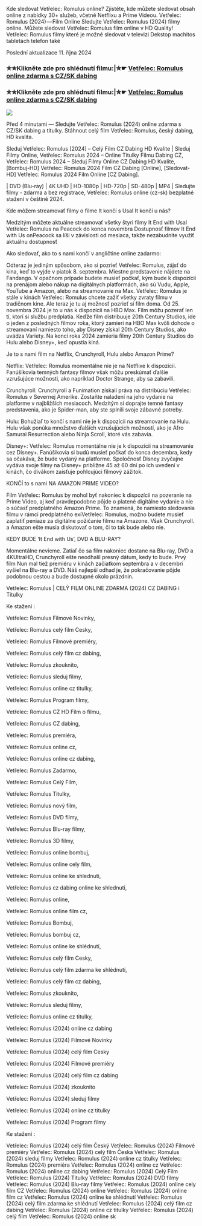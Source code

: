
Kde sledovat Vetřelec: Romulus online? Zjistěte, kde můžete sledovat obsah online z nabídky 30+ služeb, včetně Netflixu a Prime Videou. Vetřelec: Romulus (2024) — Film Online Sledujte Vetřelec: Romulus (2024) filmy online. Můžete sledovat Vetřelec: Romulus film online v HD Quality! Vetřelec: Romulus filmy které je možné sledovat v televizi Dekstop machitos tabletách telefon také

Poslední aktualizace 11. října 2024

### ✮✮Klikněte zde pro shlédnutí filmu:|✮☛ [Vetřelec: Romulus online zdarma s CZ/SK dabing](https://crotx.online/sk/movie/945961/votrelec-romulus.git)

### ✮✮Klikněte zde pro shlédnutí filmu:|✮☛ [Vetřelec: Romulus online zdarma s CZ/SK dabing](https://crotx.online/sk/movie/945961/votrelec-romulus.git)

<p dir="auto"><a href="https://crotx.online/sk/movie/945961/votrelec-romulus.git" title="720p" rel="nofollow"><img src="https://i.imgur.com/jhNGoEt.gif" style="max-width: 100%;"></a></p>

Před 4 minutami — Sledujte Vetřelec: Romulus (2024) online zdarma s CZ/SK dabing a titulky. Stáhnout celý film Vetřelec: Romulus, český dabing, HD kvalita.

Sleduj Vetřelec: Romulus [2024] – Celý Film CZ Dabing HD Kvalite | Sleduj Filmy Online, Vetřelec: Romulus 2024 – Online Titulky Filmu Dabing CZ, Vetřelec: Romulus 2024 – Sleduj Filmy Online CZ Dabing HD Kvalite, [Bombuj-HD] Vetřelec: Romulus 2024 Film CZ Dabing [Online], [Sledovat-HD] Vetřelec: Romulus 2024 Film Online [CZ Dabing].

| DVD (Blu-ray) | 4K UHD | HD-1080p | HD-720p | SD-480p | MP4 | Sledujte filmy - zdarma a bez registrace, Vetřelec: Romulus online (cz-sk) bezplatné stažení v češtině 2024.

Kde môžem streamovať filmy o filme It končí s Usal It končí u nás?

Medzitým môžete aktuálne streamovať všetky štyri filmy It End with Usal Vetřelec: Romulus na Peacock do konca novembra Dostupnosť filmov It End with Us onPeacock sa líši v závislosti od mesiaca, takže nezabudnite využiť aktuálnu dostupnosť

Ako sledovať, ako to s nami končí v angličtine online zadarmo:

Odteraz je jediným spôsobom, ako si pozrieť Vetřelec: Romulus, zájsť do kina, keď to vyjde v piatok 8. septembra. Miestne predstavenie nájdete na Fandango. V opačnom prípade budete musieť počkať, kým bude k dispozícii na prenájom alebo nákup na digitálnych platformách, ako sú Vudu, Apple, YouTube a Amazon, alebo na streamovanie na Max. Vetřelec: Romulus je stále v kinách Vetřelec: Romulus chcete zažiť všetky zvraty filmu v tradičnom kine. Ale teraz je tu aj možnosť pozrieť si film doma. Od 25. novembra 2024 je to u nás k dispozícii na HBO Max. Film môžu pozerať len tí, ktorí si službu predplatia. Keďže film distribuuje 20th Century Studios, ide o jeden z posledných filmov roka, ktorý zamieri na HBO Max kvôli dohode o streamovaní namiesto toho, aby Disney získal 20th Century Studios, ako uvádza Variety. Na konci roka 2024 zamieria filmy 20th Century Studios do Hulu alebo Disney+, keď opustia kiná.

Je to s nami film na Netflix, Crunchyroll, Hulu alebo Amazon Prime?

Netflix: Vetřelec: Romulus momentálne nie je na Netflixe k dispozícii. Fanúšikovia temných fantasy filmov však môžu preskúmať ďalšie vzrušujúce možnosti, ako napríklad Doctor Strange, aby sa zabavili.

Crunchyroll: Crunchyroll a Funimation získali práva na distribúciu Vetřelec: Romulus v Severnej Amerike. Zostaňte naladení na jeho vydanie na platforme v najbližších mesiacoch. Medzitým si doprajte temné fantasy predstavenia, ako je Spider-man, aby ste splnili svoje zábavné potreby.

Hulu: Bohužiaľ to končí s nami nie je k dispozícii na streamovanie na Hulu. Hulu však ponúka množstvo ďalších vzrušujúcich možností, ako je Afro Samurai Resurrection alebo Ninja Scroll, ktoré vás zabavia.

Disney+: Vetřelec: Romulus momentálne nie je k dispozícii na streamovanie cez Disney+. Fanúšikovia si budú musieť počkať do konca decembra, kedy sa očakáva, že bude vydaný na platforme. Spoločnosť Disney zvyčajne vydáva svoje filmy na Disney+ približne 45 až 60 dní po ich uvedení v kinách, čo divákom zaisťuje pohlcujúci filmový zážitok.

KONČÍ to s nami NA AMAZON PRIME VIDEO?

Film Vetřelec: Romulus by mohol byť nakoniec k dispozícii na pozeranie na Prime Video, aj keď pravdepodobne pôjde o platené digitálne vydanie a nie o súčasť predplatného Amazon Prime. To znamená, že namiesto sledovania filmu v rámci predplatného exiVetřelec: Romulus, možno budete musieť zaplatiť peniaze za digitálne požičanie filmu na Amazone. Však Crunchyroll. a Amazon ešte musia diskutovať o tom, či to tak bude alebo nie.

KEDY BUDE ‘It End with Us’, DVD A BLU-RAY?

Momentálne nevieme. Zatiaľ čo sa film nakoniec dostane na Blu-ray, DVD a 4KUltraHD, Crunchyroll ešte neodhalil presný dátum, kedy to bude. Prvý film Nun mal tiež premiéru v kinách začiatkom septembra a v decembri vyšiel na Blu-ray a DVD. Náš najlepší odhad je, že pokračovanie pôjde podobnou cestou a bude dostupné okolo prázdnin.

Vetřelec: Romulus | CELÝ FILM ONLINE ZDARMA (2024) CZ DABING i Titulky

Ke stažení :

Vetřelec: Romulus Filmové Novinky,

Vetřelec: Romulus celý film Cesky,

Vetřelec: Romulus Filmové premiéry,

Vetřelec: Romulus celý film cz dabing,

Vetřelec: Romulus zkouknito,

Vetřelec: Romulus sleduj filmy,

Vetřelec: Romulus online cz titulky,

Vetřelec: Romulus Program filmy,

Vetřelec: Romulus CZ HD Film o filmu,

Vetřelec: Romulus CZ dabing,

Vetřelec: Romulus premiéra,

Vetřelec: Romulus online cz,

Vetřelec: Romulus online cz dabing,

Vetřelec: Romulus Zadarmo,

Vetřelec: Romulus Celý Film,

Vetřelec: Romulus Titulky,

Vetřelec: Romulus nový film,

Vetřelec: Romulus DVD filmy,

Vetřelec: Romulus Blu-ray filmy,

Vetřelec: Romulus 3D filmy,

Vetřelec: Romulus online bombuj,

Vetřelec: Romulus online cely film,

Vetřelec: Romulus online ke shlednuti,

Vetřelec: Romulus cz dabing online ke shlednuti,

Vetřelec: Romulus online,

Vetřelec: Romulus online film cz,

Vetřelec: Romulus Bombuj,

Vetřelec: Romulus bombuj cz,

Vetřelec: Romulus online ke shlédnutí,

Vetřelec: Romulus celý film Cesky,

Vetřelec: Romulus celý film zdarma ke shlédnutí,

Vetřelec: Romulus celý film cz dabing,

Vetřelec: Romulus zkouknito,

Vetřelec: Romulus sleduj filmy,

Vetřelec: Romulus online cz titulky,

Vetřelec: Romulus (2024) online cz dabing

Vetřelec: Romulus (2024) Filmové Novinky

Vetřelec: Romulus (2024) celý film Cesky

Vetřelec: Romulus (2024) Filmové premiéry

Vetřelec: Romulus (2024) celý film cz dabing

Vetřelec: Romulus (2024) zkouknito

Vetřelec: Romulus (2024) sleduj filmy

Vetřelec: Romulus (2024) online cz titulky

Vetřelec: Romulus (2024) Program filmy

Ke stažení :

Vetřelec: Romulus (2024) celý film Český Vetřelec: Romulus (2024) Filmové premiéry Vetřelec: Romulus (2024) celý film Česka Vetřelec: Romulus (2024) sleduj filmy Vetřelec: Romulus (2024) online cz titulky Vetřelec: Romulus (2024) premiéra Vetřelec: Romulus (2024) online cz Vetřelec: Romulus (2024) online cz dabing Vetřelec: Romulus (2024) Celý Film Vetřelec: Romulus (2024) Titulky Vetřelec: Romulus (2024) DVD filmy Vetřelec: Romulus (2024) Blu-ray filmy Vetřelec: Romulus (2024) online cely film CZ Vetřelec: Romulus (2024) online Vetřelec: Romulus (2024) online film cz Vetřelec: Romulus (2024) online ke shlédnutí Vetřelec: Romulus (2024) celý film zdarma ke shlédnutí Vetřelec: Romulus (2024) celý film cz dabing Vetřelec: Romulus (2024) online cz titulky Vetřelec: Romulus (2024) celý film Vetřelec: Romulus (2024) online sk
